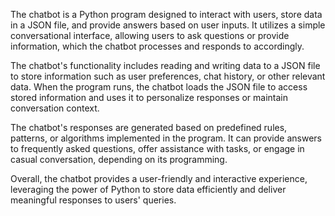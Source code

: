 The chatbot is a Python program designed to interact with users, store data in a JSON file, and provide answers based on user inputs. It utilizes a simple conversational interface, allowing users to ask questions or provide information, which the chatbot processes and responds to accordingly.

The chatbot's functionality includes reading and writing data to a JSON file to store information such as user preferences, chat history, or other relevant data. When the program runs, the chatbot loads the JSON file to access stored information and uses it to personalize responses or maintain conversation context.

The chatbot's responses are generated based on predefined rules, patterns, or algorithms implemented in the program. It can provide answers to frequently asked questions, offer assistance with tasks, or engage in casual conversation, depending on its programming.

Overall, the chatbot provides a user-friendly and interactive experience, leveraging the power of Python to store data efficiently and deliver meaningful responses to users' queries.
